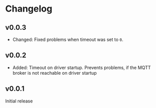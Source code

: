 # Changelog

## v0.0.3
* Changed: Fixed problems when timeout was set to `0`.

## v0.0.2
* Added: Timeout on driver startup. Prevents problems, if the MQTT broker is not reachable on driver startup

## v0.0.1
Initial release
